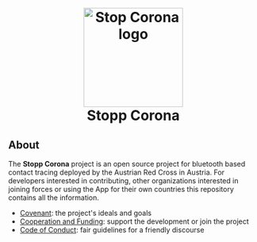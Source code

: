 <h1 align="center">
  <br>
  <img src="https://raw.githubusercontent.com/austrianredcross/stopp-corona-android/master/app/src/main/ic_launcher-playstore.png" alt="Stop Corona logo" width="200">
  <br>
  Stopp Corona
  <br>
</h1>

## About

The **Stopp Corona** project is an open source project for bluetooth based contact
tracing deployed by the Austrian Red Cross in Austria.  For developers interested
in contributing, other organizations interested in joining forces or using the
App for their own countries this repository contains all the information.

* [Covenant](COVENANT.md): the project's ideals and goals
* [Cooperation and Funding](COOPERATION.md): support the development or join the project
* [Code of Conduct](CODE_OF_CONDUCT.md): fair guidelines for a friendly discourse
